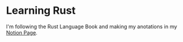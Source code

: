 # Learning Rust

I'm following the Rust Language Book and making my anotations in my [Notion Page](https://www.notion.so/Rust-Learning-97e40a6e256244208311deb4b972f47e).
